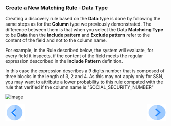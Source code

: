 ### Create a New Matching Rule - Data Type

Creating a discovery rule based on the **Data** type is done by following the same steps as for the **Column** type we previously demonstrated. The difference between them is that when you select the Data **Matchcing Type** to be **Data** then the **Include pattern** and **Exclude pattern** refer to the content of the field and not to the column name. 

For example, in the Rule described below, the system will evaluate, for every field it inspects, if the content of the field meets the regular expression desccribed in the **Include Pattern** definition. 

In this case the expression describes a 9 digits number that is composed of three blocks in the length of 3, 2 and 4. As this may not apply only for SSN, you may want to attribute a lower probability to this rule compated with the rule that verified if the column name is "SOCIAL_SECURITY_NUMBER" 

![image](../images/07_Discovery_Matching_Type_Data.jpg)


[![Previous](../images/Previous.png)]( 03_03_02_Discovery_NewMatchingRule_Column.md)[<img align="right" width="60" height="54" src="../images/Next.png">](03_03_04_Discovery_NewMatchingRule_DataFunction.md)

